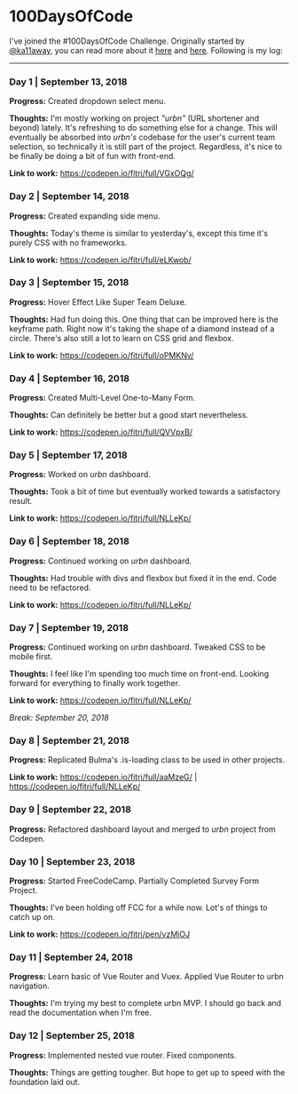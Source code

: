 # 100DaysOfCode

I've joined the #100DaysOfCode Challenge. Originally started by [@ka11away](https://twitter.com/ka11away), you can read more about it [here](https://github.com/Kallaway/100-days-of-code) and [here](https://www.100daysofcode.com/). Following is my log:

---

### Day 1 | September 13, 2018

**Progress:** Created dropdown select menu.

**Thoughts:** I'm mostly working on project *"urbn"* (URL shortener and beyond) lately. It's refreshing to do something else for a change. This will eventually be absorbed into *urbn's* codebase for the user's current team selection, so technically it is still part of the project. Regardless, it's nice to be finally be doing a bit of fun with front-end.

**Link to work:**
https://codepen.io/fitri/full/VGxOQg/

### Day 2 | September 14, 2018

**Progress:** Created expanding side menu.

**Thoughts:** Today's theme is similar to yesterday's, except this time it's purely CSS with no frameworks.

**Link to work:**
https://codepen.io/fitri/full/eLKwob/

### Day 3 | September 15, 2018

**Progress:** Hover Effect Like Super Team Deluxe.

**Thoughts:** Had fun doing this. One thing that can be improved here is the keyframe path. Right now it's taking the shape of a diamond instead of a circle. There's also still a lot to learn on CSS grid and flexbox.

**Link to work:**
https://codepen.io/fitri/full/oPMKNv/

### Day 4 | September 16, 2018

**Progress:** Created Multi-Level One-to-Many Form.

**Thoughts:** Can definitely be better but a good start nevertheless.

**Link to work:**
https://codepen.io/fitri/full/QVVpxB/

### Day 5 | September 17, 2018

**Progress:** Worked on *urbn* dashboard.

**Thoughts:** Took a bit of time but eventually worked towards a satisfactory result.

**Link to work:**
https://codepen.io/fitri/full/NLLeKp/

### Day 6 | September 18, 2018

**Progress:** Continued working on *urbn* dashboard.

**Thoughts:** Had trouble with divs and flexbox but fixed it in the end. Code need to be refactored.

**Link to work:**
https://codepen.io/fitri/full/NLLeKp/

### Day 7 | September 19, 2018

**Progress:** Continued working on *urbn* dashboard. Tweaked CSS to be mobile first.

**Thoughts:** I feel like I'm spending too much time on front-end. Looking forward for everything to finally work together.

**Link to work:**
https://codepen.io/fitri/full/NLLeKp/

*Break: September 20, 2018*

### Day 8 | September 21, 2018

**Progress:** Replicated Bulma's .is-loading class to be used in other projects.

**Link to work:**
https://codepen.io/fitri/full/aaMzeG/ | 
https://codepen.io/fitri/full/NLLeKp/

### Day 9 | September 22, 2018

**Progress:** Refactored dashboard layout and merged to *urbn* project from Codepen.

### Day 10 | September 23, 2018

**Progress:** Started FreeCodeCamp. Partially Completed Survey Form Project.

**Thoughts:** I've been holding off FCC for a while now. Lot's of things to catch up on.

**Link to work:**
https://codepen.io/fitri/pen/vzMjOJ

### Day 11 | September 24, 2018

**Progress:** Learn basic of Vue Router and Vuex. Applied Vue Router to urbn navigation.

**Thoughts:** I'm trying my best to complete urbn MVP. I should go back and read the documentation when I'm free.

### Day 12 | September 25, 2018

**Progress:** Implemented nested vue router. Fixed components.

**Thoughts:** Things are getting tougher. But hope to get up to speed with the foundation laid out.

